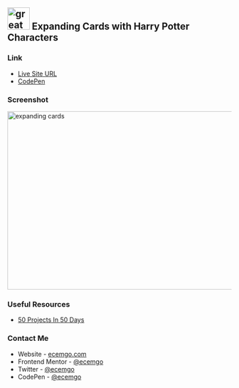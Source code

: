 ## <img src="https://user-images.githubusercontent.com/13468728/233831804-0f5c7ee5-d654-4c13-9c77-a5bd6dc4fe74.jpg" title="great tricks" alt="great tricks" width="50" height="50"/> Expanding Cards with Harry Potter Characters

### Link

- [Live Site URL](https://harry-potter-characters-cards.netlify.app/)
- [CodePen](https://codepen.io/ecemgo/pen/PoywNzQ)

### Screenshot

<div align="left">
<img src="https://user-images.githubusercontent.com/13468728/233836937-5cbd62c9-6428-4ae6-8936-a2d708635f7e.jpeg" title="expanding cards" alt="expanding cards" width="600" height="400"/>
</div>

### Useful Resources

- [50 Projects In 50 Days](https://www.udemy.com/course/50-projects-50-days/)

### Contact Me

- Website - [ecemgo.com](https://www.ecemgo.com/)
- Frontend Mentor - [@ecemgo](https://www.frontendmentor.io/profile/ecemgo)
- Twitter - [@ecemgo](https://twitter.com/ecemgo)
- CodePen - [@ecemgo](https://codepen.io/ecemgo)

